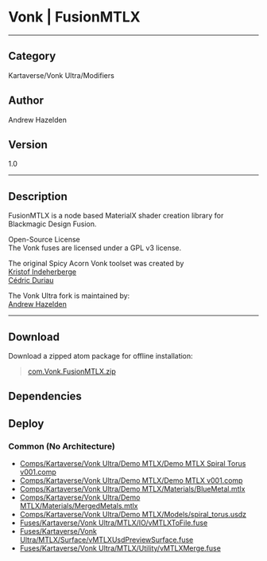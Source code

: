 # Vonk | FusionMTLX
___

## Category
Kartaverse/Vonk Ultra/Modifiers

## Author
Andrew Hazelden

## Version
1.0

___

## Description
<p>FusionMTLX is a node based MaterialX shader creation library for Blackmagic Design Fusion.</p>

<p>Open-Source License<br>
The Vonk fuses are licensed under a GPL v3 license.</p>

<p>The original Spicy Acorn Vonk toolset was created by<br>
<a href="mailto:xmnr0x23@gmail.com">Kristof Indeherberge</a><br>
<a href="mailto:duriau.cedric@live.be">Cédric Duriau</a></p>

<p>The Vonk Ultra fork is maintained by:<br>
<a href="mailto:andrew@andrewhazelden.com">Andrew Hazelden</a></p>

___

## Download

Download a zipped atom package for offline installation:
> [com.Vonk.FusionMTLX.zip](https://gitlab.com/WeSuckLess/Reactor/-/archive/master/Reactor-master.zip?path=Atoms/com.Vonk.FusionMTLX)  

## Dependencies

## Deploy

### Common (No Architecture)

<ul>
<li><a href="https://gitlab.com/WeSuckLess/Reactor/-/blob/master/Atoms/com.Vonk.FusionMTLX/Comps/Kartaverse/Vonk Ultra/Demo MTLX/Demo MTLX Spiral Torus v001.comp?ref_type=heads">Comps/Kartaverse/Vonk Ultra/Demo MTLX/Demo MTLX Spiral Torus v001.comp</a></li>
<li><a href="https://gitlab.com/WeSuckLess/Reactor/-/blob/master/Atoms/com.Vonk.FusionMTLX/Comps/Kartaverse/Vonk Ultra/Demo MTLX/Demo MTLX v001.comp?ref_type=heads">Comps/Kartaverse/Vonk Ultra/Demo MTLX/Demo MTLX v001.comp</a></li>
<li><a href="https://gitlab.com/WeSuckLess/Reactor/-/blob/master/Atoms/com.Vonk.FusionMTLX/Comps/Kartaverse/Vonk Ultra/Demo MTLX/Materials/BlueMetal.mtlx?ref_type=heads">Comps/Kartaverse/Vonk Ultra/Demo MTLX/Materials/BlueMetal.mtlx</a></li>
<li><a href="https://gitlab.com/WeSuckLess/Reactor/-/blob/master/Atoms/com.Vonk.FusionMTLX/Comps/Kartaverse/Vonk Ultra/Demo MTLX/Materials/MergedMetals.mtlx?ref_type=heads">Comps/Kartaverse/Vonk Ultra/Demo MTLX/Materials/MergedMetals.mtlx</a></li>
<li><a href="https://gitlab.com/WeSuckLess/Reactor/-/blob/master/Atoms/com.Vonk.FusionMTLX/Comps/Kartaverse/Vonk Ultra/Demo MTLX/Models/spiral_torus.usdz?ref_type=heads">Comps/Kartaverse/Vonk Ultra/Demo MTLX/Models/spiral_torus.usdz</a></li>
<li><a href="https://gitlab.com/WeSuckLess/Reactor/-/blob/master/Atoms/com.Vonk.FusionMTLX/Fuses/Kartaverse/Vonk Ultra/MTLX/IO/vMTLXToFile.fuse?ref_type=heads">Fuses/Kartaverse/Vonk Ultra/MTLX/IO/vMTLXToFile.fuse</a></li>
<li><a href="https://gitlab.com/WeSuckLess/Reactor/-/blob/master/Atoms/com.Vonk.FusionMTLX/Fuses/Kartaverse/Vonk Ultra/MTLX/Surface/vMTLXUsdPreviewSurface.fuse?ref_type=heads">Fuses/Kartaverse/Vonk Ultra/MTLX/Surface/vMTLXUsdPreviewSurface.fuse</a></li>
<li><a href="https://gitlab.com/WeSuckLess/Reactor/-/blob/master/Atoms/com.Vonk.FusionMTLX/Fuses/Kartaverse/Vonk Ultra/MTLX/Utility/vMTLXMerge.fuse?ref_type=heads">Fuses/Kartaverse/Vonk Ultra/MTLX/Utility/vMTLXMerge.fuse</a></li>
</ul>
